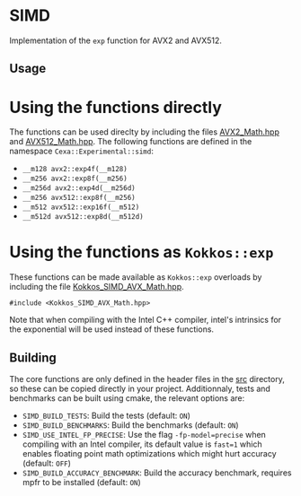 # SIMD

Implementation of the `exp` function for AVX2 and AVX512.

## Usage

# Using the functions directly

The functions can be used direclty by including the files
[AVX2_Math.hpp](./src/AVX2_Math.hpp) and
[AVX512_Math.hpp](./src/AVX512_Math.hpp). The following functions are defined
in the namespace `Cexa::Experimental::simd`:
- `__m128 avx2::exp4f(__m128)`
- `__m256 avx2::exp8f(__m256)`
- `__m256d avx2::exp4d(__m256d)`
- `__m256 avx512::exp8f(__m256)`
- `__m512 avx512::exp16f(__m512)`
- `__m512d avx512::exp8d(__m512d)`

# Using the functions as `Kokkos::exp`

These functions can be made available as `Kokkos::exp` overloads by including
the file [Kokkos_SIMD_AVX_Math.hpp](./src/Kokkos_SIMD_AVX_Math.hpp).

```
#include <Kokkos_SIMD_AVX_Math.hpp>
```

Note that when compiling with the Intel C++ compiler, intel's intrinsics for the
exponential will be used instead of these functions.

## Building

The core functions are only defined in the header files in the [src](./src)
directory, so these can be copied directly in your project. Additionnaly, tests
and benchmarks can be built using cmake, the relevant options are:
- `SIMD_BUILD_TESTS`: Build the tests (default: `ON`)
- `SIMD_BUILD_BENCHMARKS`: Build the benchmarks (default: `ON`)
- `SIMD_USE_INTEL_FP_PRECISE`: Use the flag `-fp-model=precise` when compiling
  with an Intel compiler, its default value is `fast=1` which enables
  floating point math optimizations which might hurt accuracy (default: `OFF`) 
- `SIMD_BUILD_ACCURACY_BENCHMARK`: Build the accuracy benchmark, requires mpfr
  to be installed (default: `ON`)
